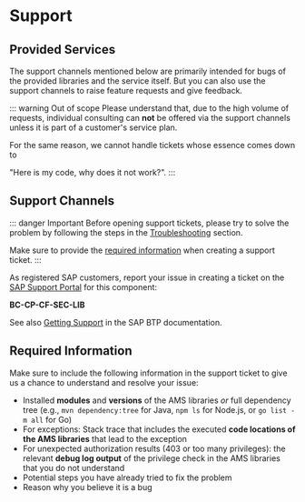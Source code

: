 # Support

## Provided Services
The support channels mentioned below are primarily intended for bugs of the provided libraries and the service itself.
But you can also use the support channels to raise feature requests and give feedback.

::: warning Out of scope
Please understand that, due to the high volume of requests, individual consulting can **not** be offered via the support channels unless it is part of a customer's service plan.

For the same reason, we cannot handle tickets whose essence comes down to

"Here is my code, why does it not work?".
:::


## Support Channels

::: danger Important
Before opening support tickets, please try to solve the problem by following the steps in the [Troubleshooting](./Troubleshooting.md) section.

Make sure to provide the [required information](#required-information) when creating a support ticket.
:::

As registered SAP customers, report your issue in creating a ticket on the [SAP Support Portal](https://support.sap.com/en/index.html) for this component:

**BC-CP-CF-SEC-LIB**

See also [Getting Support](https://help.sap.com/docs/btp/sap-business-technology-platform/btp-getting-support) in the SAP BTP documentation.

## Required Information

Make sure to include the following information in the support ticket to give us a chance to understand and resolve your issue:

- Installed **modules** and **versions** of the AMS libraries *or* full dependency tree (e.g., `mvn dependency:tree` for Java, `npm ls` for Node.js, or `go list -m all` for Go)
- For exceptions: Stack trace that includes the executed **code locations of the AMS libraries** that lead to the exception
- For unexpected authorization results (403 or too many privileges): the relevant **debug log output** of the privilege check in the AMS libraries that you do not understand
- Potential steps you have already tried to fix the problem
- Reason why you believe it is a bug
